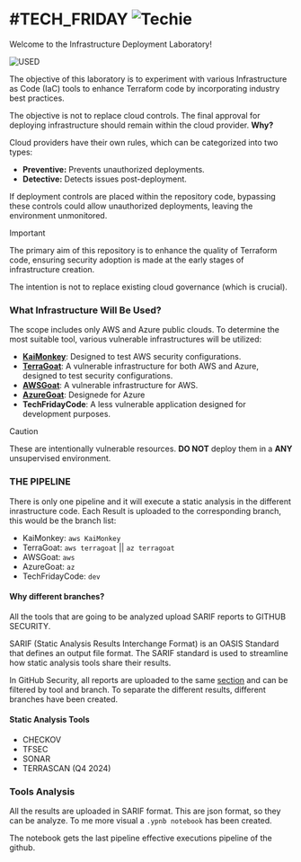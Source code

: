 # #TECH_FRIDAY  ![Techie](https://awesome.re/badge.svg)
 
Welcome to the Infrastructure Deployment Laboratory! 

![USED](https://skillicons.dev/icons?i=terraform,aws,azure,python)


The objective of this laboratory is to experiment with various Infrastructure as Code (IaC) tools to enhance Terraform code by incorporating industry best practices.

The objective is not to replace cloud controls. The final approval for deploying infrastructure should remain within the cloud provider. **Why?**

Cloud providers have their own rules, which can be categorized into two types:
- **Preventive:** Prevents unauthorized deployments.
- **Detective:** Detects issues post-deployment.

If deployment controls are placed within the repository code, bypassing these controls could allow unauthorized deployments, leaving the environment unmonitored.

> [!IMPORTANT] 
> The primary aim of this repository is to enhance the quality of Terraform code, ensuring security adoption is made at the early stages of infrastructure creation.
>
> The intention is not to replace existing cloud governance (which is crucial).

### What Infrastructure Will Be Used?

The scope includes only AWS and Azure public clouds. To determine the most suitable tool, various vulnerable infrastructures will be utilized:

- **[KaiMonkey](https://github.com/tenable/KaiMonkey)**: Designed to test AWS security configurations.
- **[TerraGoat](https://github.com/octodemo/advanced-security-terraform)**: A vulnerable infrastructure for both AWS and Azure, designed to test security configurations.
- **[AWSGoat](https://github.com/ine-labs/AWSGoat)**: A vulnerable infrastructure for AWS.
- **[AzureGoat](https://github.com/ine-labs/AzureGoat)**: Designede for Azure
- **TechFridayCode**: A less vulnerable application designed for development purposes.

> [!CAUTION] 
> These are intentionally vulnerable resources. **DO NOT** deploy them in a **ANY** unsupervised environment.

### THE PIPELINE

There is only one pipeline and it will execute a static analysis in the different inrastructure code.  Each Result is uploaded to the corresponding branch, this would be the branch list:

- KaiMonkey: `aws KaiMonkey`
- TerraGoat: `aws terragoat` || `az terragoat`
- AWSGoat: `aws` 
- AzureGoat: `az` 
- TechFridayCode: `dev` 

#### Why different branches? 

All the tools that are going to be analyzed upload SARIF reports to GITHUB SECURITY.

SARIF (Static Analysis Results Interchange Format) is an OASIS Standard that defines an output file format. The SARIF standard is used to streamline how static analysis tools share their results. 

In GitHub Security, all reports are uploaded to the same [section](https://github.com/alaynfm/techFriday/security/code-scanning) and can be filtered by tool and branch. To separate the different results, different branches have been created.

#### Static Analysis Tools

- CHECKOV
- TFSEC
- SONAR
- TERRASCAN (Q4 2024)

### Tools Analysis

All the results are uploaded in SARIF format. This are json format, so they can be analyze. To me more visual a `.ypnb notebook` has been created. 

The notebook gets the last pipeline effective executions pipeline of the github.

